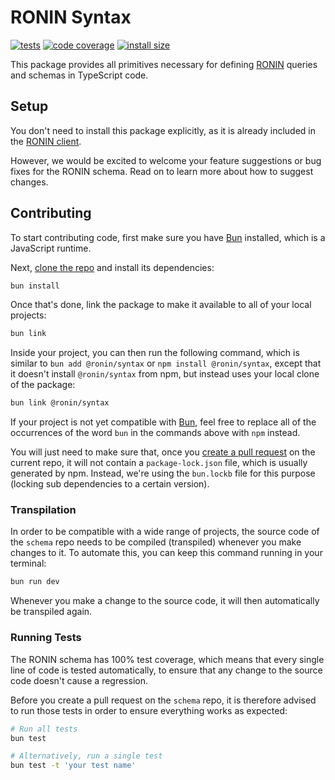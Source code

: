 # RONIN Syntax

[![tests](https://img.shields.io/github/actions/workflow/status/ronin-co/syntax/validate.yml?label=tests)](https://github.com/ronin-co/syntax/actions/workflows/validate.yml)
[![code coverage](https://img.shields.io/codecov/c/github/ronin-co/syntax)](https://codecov.io/github/ronin-co/syntax)
[![install size](https://packagephobia.com/badge?p=@ronin/syntax)](https://packagephobia.com/result?p=@ronin/syntax)

This package provides all primitives necessary for defining [RONIN](https://ronin.co) queries and schemas in TypeScript code.

## Setup

You don't need to install this package explicitly, as it is already included in the [RONIN client](https://github.com/ronin-co/client).

However, we would be excited to welcome your feature suggestions or bug fixes for the RONIN schema. Read on to learn more about how to suggest changes.

## Contributing

To start contributing code, first make sure you have [Bun](https://bun.sh) installed, which is a JavaScript runtime.

Next, [clone the repo](https://docs.github.com/en/repositories/creating-and-managing-repositories/cloning-a-repository) and install its dependencies:

```bash
bun install
```

Once that's done, link the package to make it available to all of your local projects:

```bash
bun link
```

Inside your project, you can then run the following command, which is similar to `bun add @ronin/syntax` or `npm install @ronin/syntax`, except that it doesn't install `@ronin/syntax` from npm, but instead uses your local clone of the package:

```bash
bun link @ronin/syntax
```

If your project is not yet compatible with [Bun](https://bun.sh), feel free to replace all of the occurrences of the word `bun` in the commands above with `npm` instead.

You will just need to make sure that, once you [create a pull request](https://docs.github.com/en/pull-requests/collaborating-with-pull-requests/proposing-changes-to-your-work-with-pull-requests/creating-a-pull-request#creating-the-pull-request) on the current repo, it will not contain a `package-lock.json` file, which is usually generated by npm. Instead, we're using the `bun.lockb` file for this purpose (locking sub dependencies to a certain version).

### Transpilation

In order to be compatible with a wide range of projects, the source code of the `schema` repo needs to be compiled (transpiled) whenever you make changes to it. To automate this, you can keep this command running in your terminal:

```bash
bun run dev
```

Whenever you make a change to the source code, it will then automatically be transpiled again.

### Running Tests

The RONIN schema has 100% test coverage, which means that every single line of code is tested automatically, to ensure that any change to the source code doesn't cause a regression.

Before you create a pull request on the `schema` repo, it is therefore advised to run those tests in order to ensure everything works as expected:

```bash
# Run all tests
bun test

# Alternatively, run a single test
bun test -t 'your test name'
```